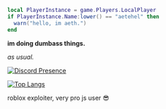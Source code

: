 ```lua
local PlayerInstance = game.Players.LocalPlayer
if PlayerInstance.Name:lower() == "aetehel" then
  warn("hello, im aeth.")
end
``` 
**im doing dumbass things.**

*as usual.*

[![Discord Presence](https://lanyard.cnrad.dev/api/944250655466455044)](https://discord.com/users/944250655466455044)

[![Top Langs](https://github-readme-stats.vercel.app/api/top-langs/?username=VanillaDeveloper)](https://github.com/VanillaDeveloper/VanillaDeveloper)

roblox exploiter, very pro js user 😎
